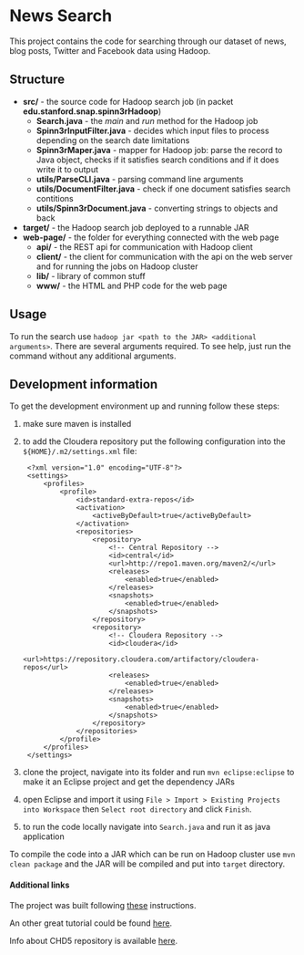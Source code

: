 # News Search

This project contains the code for searching through our dataset of news, blog posts, Twitter and Facebook data using Hadoop.

## Structure
* **src/** - the source code for Hadoop search job (in packet **edu.stanford.snap.spinn3rHadoop**)
	* **Search.java** - the *main* and *run* method for the Hadoop job
	* **Spinn3rInputFilter.java** - decides which input files to process depending on the search date limitations
	* **Spinn3rMaper.java** - mapper for Hadoop job: parse the record to Java object, checks if it satisfies search conditions and if it does write it to output
	* **utils/ParseCLI.java** - parsing command line arguments
	* **utils/DocumentFilter.java** - check if one document satisfies search contitions
	* **utils/Spinn3rDocument.java** - converting strings to objects and back
* **target/** - the Hadoop search job deployed to a runnable JAR
* **web-page/** - the folder for everything connected with the web page
	* **api/** - the REST api for communication with Hadoop client
	* **client/** - the client for communication with the api on the web server and for running the jobs on Hadoop cluster
	* **lib/** - library of common stuff
	* **www/** - the HTML and PHP code for the web page

	
## Usage
To run the search use `hadoop jar <path to the JAR> <additional arguments>`. There are several arguments required. To see help, just run the command without any additional arguments. 

## Development information
To get the development environment up and running follow these steps:
 
1. make sure maven is installed
2. to add the Cloudera repository put the following configuration into the `${HOME}/.m2/settings.xml` file:

    <!-- language: xml -->        
        <?xml version="1.0" encoding="UTF-8"?>
        <settings>
            <profiles>
                <profile>
                    <id>standard-extra-repos</id>
                    <activation>
                        <activeByDefault>true</activeByDefault>
                    </activation>
                    <repositories>
                        <repository>
                            <!-- Central Repository -->
                            <id>central</id>
                            <url>http://repo1.maven.org/maven2/</url>
                            <releases>
                                <enabled>true</enabled>
                            </releases>
                            <snapshots>
                                <enabled>true</enabled>
                            </snapshots>
                        </repository>
                        <repository>
                            <!-- Cloudera Repository -->
                            <id>cloudera</id>
                            <url>https://repository.cloudera.com/artifactory/cloudera-repos</url>
                            <releases>
                                <enabled>true</enabled>
                            </releases>
                            <snapshots>
                                <enabled>true</enabled>
                            </snapshots>
                        </repository>
                    </repositories>
                </profile>
            </profiles>
        </settings>
        
3. clone the project, navigate into its folder and run `mvn eclipse:eclipse` to make it an Eclipse project and get the dependency JARs
4. open Eclipse and import it using `File > Import > Existing Projects into Workspace` then `Select root directory` and click `Finish`.
5. to run the code locally navigate into `Search.java` and run it as java application

To compile the code into a JAR which can be run on Hadoop cluster use `mvn clean package` and  the JAR will be compiled and put into `target` directory.   

#### Additional links

The project was built following [these](http://hadoopi.wordpress.com/2013/05/25/setup-maven-project-for-hadoop-in-5mn/) instructions.

An other great tutorial could be found [here](http://blog.cloudera.com/blog/2012/08/developing-cdh-applications-with-maven-and-eclipse/).

Info about CHD5 repository is available [here](https://repository.cloudera.com/cloudera/cloudera-repos/org/apache/hadoop/hadoop-core/).